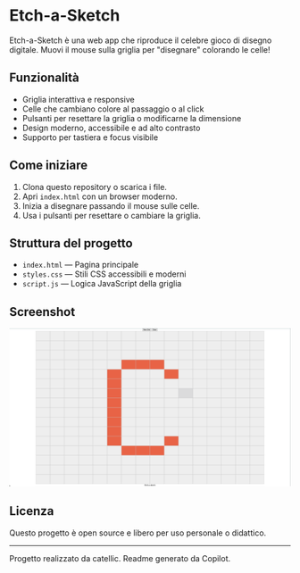 # Etch-a-Sketch

Etch-a-Sketch è una web app che riproduce il celebre gioco di disegno digitale. Muovi il mouse sulla griglia per "disegnare" colorando le celle!

## Funzionalità

- Griglia interattiva e responsive
- Celle che cambiano colore al passaggio o al click
- Pulsanti per resettare la griglia o modificarne la dimensione
- Design moderno, accessibile e ad alto contrasto
- Supporto per tastiera e focus visibile

## Come iniziare

1. Clona questo repository o scarica i file.
2. Apri `index.html` con un browser moderno.
3. Inizia a disegnare passando il mouse sulle celle.
4. Usa i pulsanti per resettare o cambiare la griglia.

## Struttura del progetto

- `index.html` — Pagina principale
- `styles.css` — Stili CSS accessibili e moderni
- `script.js` — Logica JavaScript della griglia

## Screenshot

![Etch-a-Sketch Screenshot](home.png) <!-- Inserisci uno screenshot se disponibile -->

## Licenza

Questo progetto è open source e libero per uso personale o didattico.

---

Progetto realizzato da catellic.
Readme generato da Copilot.